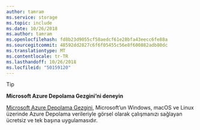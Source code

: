 ```yaml
---
author: tamram
ms.service: storage
ms.topic: include
ms.date: 10/26/2018
ms.author: tamram
ms.openlocfilehash: fd8b23d9055cf58aedcf61e28bfa43eecc6fe88a
ms.sourcegitcommit: 48592dd2827c6f6f05455c56e8f600882adb80dc
ms.translationtype: MT
ms.contentlocale: tr-TR
ms.lasthandoff: 10/26/2018
ms.locfileid: "50159120"
---
```

> [!TIP]
> 
> **Microsoft Azure Depolama Gezgini’ni deneyin**
> 
> [Microsoft Azure Depolama Gezgini](../articles/vs-azure-tools-storage-manage-with-storage-explorer.md), Microsoft’un Windows, macOS ve Linux üzerinde Azure Depolama verileriyle görsel olarak çalışmanızı sağlayan ücretsiz ve tek başına uygulamasıdır.
> 
> 

